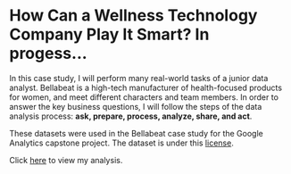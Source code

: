 
# How Can a Wellness Technology Company Play It Smart? In progess...

In this case study, I will perform many real-world tasks of a junior data analyst. Bellabeat is a high-tech manufacturer of health-focused products for women, and meet different characters and team members. In order to answer the key business questions, I will follow the steps of the data analysis process: **ask, prepare, process, analyze, share, and act**. 

These datasets were used in the Bellabeat case study for the Google Analytics capstone project. The dataset is under this [license](https://creativecommons.org/publicdomain/zero/1.0/). 

Click [here](https://github.com/SomonOlimzoda/BellaBeatCaseStudy/blob/main/.md) to view my analysis.
